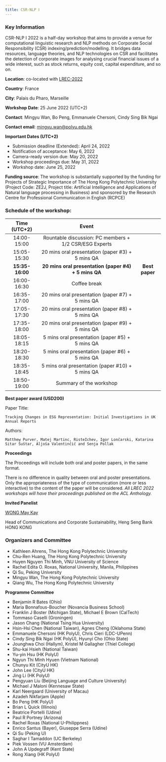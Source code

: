 ```yaml
---
title: CSR-NLP Ⅰ
---
```


### Key Information

CSR-NLP I 2022 is a half-day workshop that aims to provide a venue for computational linguistic research and NLP methods on Corporate Social Responsibility (CSR) indexing/prediction/modelling. It bridges data resources, language theories, and NLP technologies on CSR and facilitates the detection of corporate images for analysing crucial financial issues of a wide interest, such as stock returns, equity cost, capital expenditure, and so on.

**Location**: co-located with [LREC-2022](https://lrec2022.lrec-conf.org/en/)

**Country**: France

**City**: Palais du Pharo, Marseille

**Workshop Date**: 25 June 2022 (UTC+2)

**Contact**: Mingyu Wan, Bo Peng, Emmanuele Chersoni, Cindy Sing Bik Ngai

**Contact email**: mingyu.wan@polyu.edu.hk

**Important Dates (UTC+2)**
- Submission deadline (Extended): April 24, 2022 
- Notification of acceptance: May 6, 2022
- Camera-ready version due: May 20, 2022
- Workshop proceedings due: May 31, 2022
- Workshop date: June 25, 2022

**Funding source**: 
The workshop is substantially supported by the funding for Projects of Strategic Importance of The Hong Kong Polytechnic University (Project Code: ZE2J, Project title: Artificial Intelligence and Applications of Natural language processing in Business) and sponsored by the Research Centre for Professional Communication in English (RCPCE)

### Schedule of the workshop:


| Time   (UTC+2) | Event                                                  |            |
|:--------------:|:------------------------------------------------------:|:----------:|
| 14:00-15:00    | Rountable discussion: PC members + 1/2 CSR/ESG Experts |            |
| 15:05-15:30    | 20 mins oral presentation (paper #3) + 5 mins QA       |            |
| **15:35-16:00**    | **20 mins oral presentation (paper #4) + 5 mins QA** | **Best paper** |
| 16:00-16:30    | Coffee break                                           |            |
| 16:35-17:00    | 20 mins oral presentation (paper #7) + 5 mins QA       |            |
| 17:05-17:30    | 20 mins oral presentation (paper #8) + 5 mins QA       |            |
| 17:35-18:00    | 20 mins oral presentation (paper #9) + 5 mins QA       |            |
| 18:05-18:15    | 5 mins oral presentation (paper #5) + 5 mins QA        |            |
| 18:20-18:30    | 5 mins oral presentation (paper #6) + 5 mins QA        |            |
| 18:35-18:45    | 5 mins oral presentation (paper #10) + 5 mins QA       |            |
| 18:50-19:00    | Summary of the workshop                                |            |


**Best paper award (USD200)**

Paper Title: 

```Tracking Changes in ESG Representation: Initial Investigations in UK Annual Reports```

Authors: 

```Matthew Purver, Matej Martinc, RisteIchev, Igor Lončarski, Katarina Sitar Šuštar, Aljoša Valentinčič and Senja Pollak```

**Proceedings**

The Proceedings will include both oral and poster papers, in the same format.

There is no difference in quality between oral and poster presentations. Only the appropriateness of the type of communication (more or less interactive) to the content of the paper will be considered. *All LREC 2022 workshops will have their proceedings published on the ACL Anthology.*

**Invited Panelist**

[WONG May Kay](https://www.hangseng.com/en-hk/about-us/directors-organisation/senior-management/)

Head of Communications and Corporate Sustainability, Heng Seng Bank HONG KONG

### Organizers and Committee
- Kathleen Ahrens, The Hong Kong Polytechnic University
- Chu-Ren Huang, The Hong Kong Polytechnic University
- Huyen Nguyen Thi Minh, VNU University of Science
- Rachel Edita O. Roxas, National University, Manila, Philippines
- Qi Su, Peking University
- Mingyu Wan, The Hong Kong Polytechnic University
- Qiang Wu, The Hong Kong Polytechnic University

**Programme Committee**

- Benjamin R Bates (Ohio)
- Maria Bonnafous-Boucher (Novancia Business School)
- Franklin J Boster (Michigan State), Michael E Brown (CalTech)
- Tommaso Caselli (Groningen)
- Jason Chang (National Tsing Hua University)
- Hsin-Hsi Chen (National Taiwan), Agnes Cheng (Oklahoma State)
- Emmanuele Chersoni (HK PolyU), Chris Cieri (LDC-UPenn)
- Cindy Sing Bik Ngai (HK PolyU), Hyunyi Cho (Ohio State)
- Jounghwa Choi (Hallym), Kristel M Gallagher (Thiel College)
- Shu-kai Hsieh (National Taiwan)
- Yu-yin Hsu (HK PolyU)
- Ngyun Thi Minh Hyuen (Vietnam National)
- Chunyu Kit (CityU HK)
- John Lee (CityU HK)
- Jing Li (HK PolyU)
- Pengyuan Liu (Beijing Language and Culture University)
- Michael J Maloni (Kennesaw State)
- Karl Neergaard (University of Macau)
- Azadeh Nikfarjam (Apple)
- Bo Peng (HK PolyU)
- Brian L Quick (Illinois)
- Beatrice Portelli (Udine)
- Paul R Portney (Arizona)
- Rachel Roxas (National U-Philippnes)
- Enrico Santus (Bayer), Giuseppe Serra (Udine)
- Qi Su (Peking U)
- Saghar I Tamaddon (UC Berkeley)
- Piek Vossen (VU Amsterdam)
- John A Updegraff (Kent State)
- Rong Xiang (HK PolyU)
